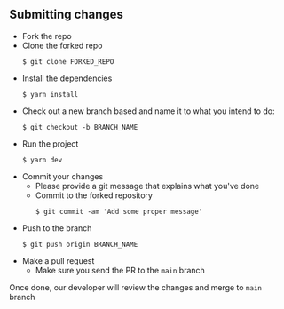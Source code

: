 ## Submitting changes

- Fork the repo
- Clone the forked repo
  ```
  $ git clone FORKED_REPO
  ```
- Install the dependencies
  ```
  $ yarn install
  ```
- Check out a new branch based and name it to what you intend to do:
  ```
  $ git checkout -b BRANCH_NAME
  ```
- Run the project
  ```
  $ yarn dev
  ```
- Commit your changes
  - Please provide a git message that explains what you've done
  - Commit to the forked repository
    ```
    $ git commit -am 'Add some proper message'
    ```
- Push to the branch
  ```
  $ git push origin BRANCH_NAME
  ```
- Make a pull request
  - Make sure you send the PR to the <code>main</code> branch

Once done, our developer will review the changes and merge to <code>main</code> branch
